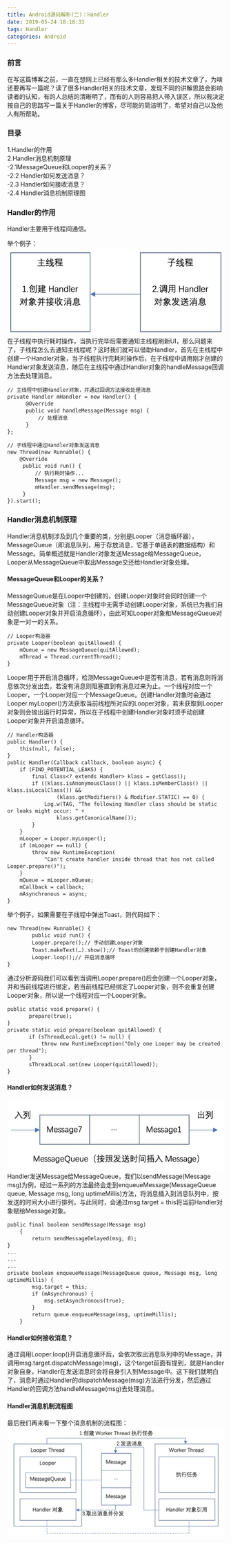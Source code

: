```yaml
---
title: Android源码解析(二)：Handler
date: 2019-05-24 18:18:33
tags: Handler
categories: Android
---
```


### 前言
在写这篇博客之前，一直在想网上已经有那么多Handler相关的技术文章了，为啥还要再写一篇呢？读了很多Handler相关的技术文章，发现不同的讲解思路会影响读者的认知，有的人总结的清晰明了，而有的人则容易把人带入误区，所以我决定按自己的思路写一篇关于Handler的博客，尽可能的简洁明了，希望对自己以及他人有所帮助。

<!-- more -->

### 目录    
1.Handler的作用    
2.Handler消息机制原理    
-2.1MessageQueue和Looper的关系？    
-2.2 Handler如何发送消息？    
-2.3 Handler如何接收消息？    
-2.4 Handler消息机制原理图

### Handler的作用
Handler主要用于线程间通信。

举个例子：
![img](https://github.com/ckj375/img-folder/blob/master/android-handler/pic01.png?raw=true)
在子线程中执行耗时操作，当执行完毕后需要通知主线程刷新UI，那么问题来了，子线程怎么去通知主线程呢？这时我们就可以借助Handler，首先在主线程中创建一个Handler对象，当子线程执行完耗时操作后，在子线程中调用刚才创建的Handler对象发送消息，随后在主线程中通过Handler对象的handleMessage回调方法去处理消息。
```
// 主线程中创建Handler对象，并通过回调方法接收处理消息
private Handler mHandler = new Handler() {
      @Override
      public void handleMessage(Message msg) {
          // 处理消息
      }
};
```
```
// 子线程中通过Handler对象发送消息
new Thread(new Runnable() {
    @Override
     public void run() {
         // 执行耗时操作...
         Message msg = new Message();
         mHandler.sendMessage(msg);
     }
}).start();
```

### Handler消息机制原理
Handler消息机制涉及到几个重要的类，分别是Looper（消息循环器），MessageQueue（即消息队列，用于存放消息，它基于单链表的数据结构）和Message。简单概述就是Handler对象发送Message给MessageQueue，Looper从MessageQueue中取出Message交还给Handler对象处理。
#### MessageQueue和Looper的关系？
MessageQueue是在Looper中创建的，创建Looper对象时会同时创建一个MessageQueue对象（注：主线程中无需手动创建Looper对象，系统已为我们自动创建Looper对象并开启消息循环），由此可知Looper对象和MessageQueue对象是一对一的关系。
```
// Looper构造器
private Looper(boolean quitAllowed) {
    mQueue = new MessageQueue(quitAllowed);
    mThread = Thread.currentThread();
}
```
Looper用于开启消息循环，检测MessageQueue中是否有消息，若有消息则将消息依次分发出去，若没有消息则阻塞直到有消息过来为止。一个线程对应一个Looper，一个Looper对应一个MessageQueue。创建Handler对象时会通过Looper.myLooper()方法获取当前线程所对应的Looper对象，若未获取到Looper对象则会抛出运行时异常，所以在子线程中创建Handler对象时须手动创建Looper对象并开启消息循环。
```
// Handler构造器
public Handler() {
    this(null, false);
}
public Handler(Callback callback, boolean async) {
    if (FIND_POTENTIAL_LEAKS) {
        final Class<? extends Handler> klass = getClass();
        if ((klass.isAnonymousClass() || klass.isMemberClass() || klass.isLocalClass()) &&
                (klass.getModifiers() & Modifier.STATIC) == 0) {
            Log.w(TAG, "The following Handler class should be static or leaks might occur: " +
                klass.getCanonicalName());
        }
    }
    mLooper = Looper.myLooper();
    if (mLooper == null) {
        throw new RuntimeException(
            "Can't create handler inside thread that has not called Looper.prepare()");
    }
    mQueue = mLooper.mQueue;
    mCallback = callback;
    mAsynchronous = async;
}
```
举个例子，如果需要在子线程中弹出Toast，则代码如下：
```
new Thread(new Runnable() {
        public void run() {
        Looper.prepare();// 手动创建Looper对象
        Toast.makeText(…).show();// Toast的创建依赖于创建Handler对象
        Looper.loop();// 开启消息循环
}
```
通过分析源码我们可以看到当调用Looper.prepare()后会创建一个Looper对象，并和当前线程进行绑定，若当前线程已经绑定了Looper对象，则不会重复创建Looper对象，所以说一个线程对应一个Looper对象。
```
public static void prepare() {
       prepare(true);
}
private static void prepare(boolean quitAllowed) {
       if (sThreadLocal.get() != null) {
           throw new RuntimeException("Only one Looper may be created per thread");
       }
       sThreadLocal.set(new Looper(quitAllowed));
}
```
#### Handler如何发送消息？

![img](https://github.com/ckj375/img-folder/blob/master/android-handler/pic02.png?raw=true)
Handler发送Message给MessageQueue，我们以sendMessage(Message msg)为例，经过一系列的方法最终会走到enqueueMessage(MessageQueue queue, Message msg, long uptimeMillis)方法，将消息插入到消息队列中，按发送的时间大小进行排列，与此同时，会通过msg.target = this将当前Handler对象赋给Message对象。
```
public final boolean sendMessage(Message msg)
    {
        return sendMessageDelayed(msg, 0);
}
...
...
...
private boolean enqueueMessage(MessageQueue queue, Message msg, long uptimeMillis) {
        msg.target = this;
        if (mAsynchronous) {
            msg.setAsynchronous(true);
        }
        return queue.enqueueMessage(msg, uptimeMillis);
    }
```
#### Handler如何接收消息？
通过调用Looper.loop()开启消息循环后，会依次取出消息队列中的Message，并调用msg.target.dispatchMessage(msg)，这个target前面有提到，就是Handler对象自身，Handler在发送消息时会将自身引入到Message中。这下我们就明白了，消息时通过Handler的dispatchMessage(msg)方法进行分发，然后通过Handler的回调方法handleMessage(msg)去处理消息。
#### Handler消息机制流程图
最后我们再来看一下整个消息机制的流程图：
![img](https://github.com/ckj375/img-folder/blob/master/android-handler/pic03.png?raw=true)
